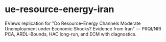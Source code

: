 # ue-resource-energy-iran
EViews replication for "Do Resource–Energy Channels Moderate Unemployment under Economic Shocks? Evidence from Iran" — PRQI/NRI PCA, ARDL–Bounds, HAC long-run, and ECM with diagnostics.
